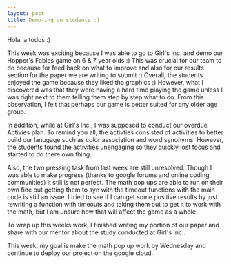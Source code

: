 ```yaml
---
layout: post
title: Demo-ing on students :)
---
```



Hola, a todos :)

This week was exciting because I was able to go to Girl's Inc. and demo our Hopper's Fables game on 6 & 7 year olds :) This was crucial 
for our team to do because for feed back on what to improve and also for our results section for the paper we are writing to submit :) 
Overall, the students enjoyed the game because they liked the graphics :) However, what I discovered was that they were having a hard time 
playing the game unless I was right next to them telling them step by step what to do. From this observation, I felt that perhaps our game 
is better suited for any older age group. 

In addition, while at Girl's Inc., I was supposed to conduct our overdue Activies plan. To remind you all, the activties consisted of 
activities to better build our lanugage such as color association and word synonyms. However, the students found the activities unengaging 
so they quickly lost focus and started to do there own thing. 

Also, the two pressing task from last week are still unresolved. Though I was able to make progress (thanks to google forums and online 
coding communities) it still is not perfect. The math pop ups are able to run on their own fine but getting them to syn with the timeout 
functions with the main code is still an issue. I tried to see if I can get some positive results by just rewriting a function with 
timeouts and taking them out to get it to work with the math, but I am unsure how that will affect the game as a whole. 

To wrap up this weeks work, I finished writing my portion of our paper and share with our mentor about the study conducted at Girl's Inc.. 

This week, my goal is make the math pop up work by Wednesday and continue to deploy our project on the google cloud. 




